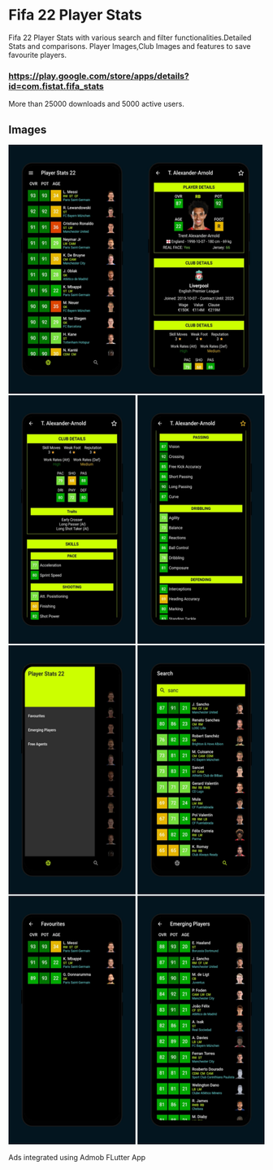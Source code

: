 # Fifa 22 Player Stats
Fifa 22 Player Stats with various search and filter functionalities.Detailed Stats and comparisons.
Player Images,Club Images and features to save favourite players.

### https://play.google.com/store/apps/details?id=com.fistat.fifa_stats
More than 25000 downloads and 5000 active users.

## Images
<img src="demo_images/1.jpeg" alt="drawing" style="width:250px;"/><img src="demo_images/2.jpeg" alt="drawing" style="width:250px;"/>
<img src="demo_images/3.jpeg" alt="drawing" style="width:250px;"/>
<img src="demo_images/4.jpeg" alt="drawing" style="width:250px;"/>
<img src="demo_images/5.jpeg" alt="drawing" style="width:250px;"/>
<img src="demo_images/6.jpeg" alt="drawing" style="width:250px;"/>
<img src="demo_images/7.jpeg" alt="drawing" style="width:250px;"/>
<img src="demo_images/8.jpeg" alt="drawing" style="width:250px;"/>

Ads integrated using Admob
FLutter App
